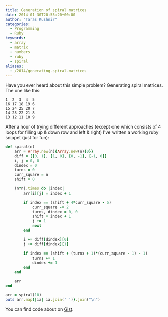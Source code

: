 ```yaml
---
title: Generation of spiral matrices
date: 2014-01-30T20:55:20+00:00
author: "Taras Kushnir"
categories:
  - Programming
  - Ruby
keywords:
  - array
  - matrix
  - numbers
  - ruby
  - spiral
aliases:
  - /2014/generating-spiral-matrices
---
```

Have you ever heard about this simple problem? Generating spiral matrices. The one like this:

```
1  2  3  4  5
16 17 18 19 6
15 24 25 20 7
14 23 22 21 8
13 12 11 10 9
```

After a hour of trying different approaches (except one which consists of 4 loops for filling up & down row and left & right) I've written a working ruby snippet (just for fun):

```ruby
def spiral(n)
    arr = Array.new(n){Array.new(n){0}}
    diff = [[0, 1], [1, 0], [0, -1], [-1, 0]]
    i, j = 0, 0
    dindex = 0
    turns = 0
    curr_square = n
    shift = 0

    (n*n).times do |index|
        arr[i][j] = index + 1

        if index == (shift + 4*curr_square - 5)
            curr_square -= 2
            turns, dindex = 0, 0
            shift = index + 1
            j += 1
            next
        end

        i += diff[dindex][0]
        j += diff[dindex][1]

        if index == (shift + (turns + 1)*(curr_square - 1) - 1)
            turns += 1
            dindex += 1
        end
    end

    arr
end

arr = spiral(10)
puts arr.map{|ia| ia.join(' ')}.join("\n")
```

You can find code about on <a href="https://gist.github.com/Ribtoks/8712591" target="_blank">Gist</a>.
